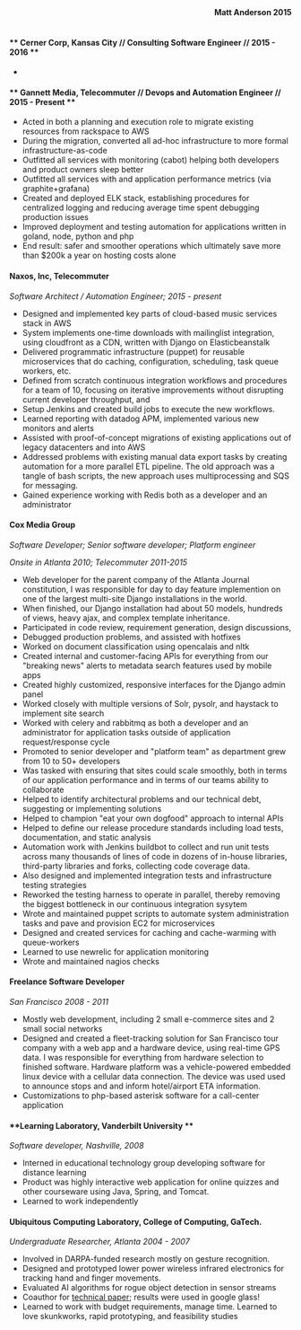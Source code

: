 <div align=right><strong>Matt Anderson 2015</strong></div><br/>

#### ** Cerner Corp, Kansas City  // Consulting Software Engineer // 2015 - 2016 **

  * 

#### ** Gannett Media, Telecommuter // Devops and Automation Engineer // 2015 - Present **


  * Acted in both a planning and execution role to migrate existing resources from rackspace to AWS
  * During the migration, converted all ad-hoc infrastructure to more formal infrastructure-as-code
  * Outfitted all services with monitoring (cabot) helping both developers and product owners sleep better
  * Outfitted all services with and application performance metrics (via graphite+grafana)
  * Created and deployed ELK stack, establishing procedures for centralized logging and reducing average time spent debugging production issues
  * Improved deployment and testing automation for applications written in goland, node, python and php
  * End result: safer and smoother operations which ultimately save more than $200k a year on hosting costs alone

#### **Naxos, Inc, Telecommuter**

*Software Architect / Automation Engineer; 2015 - present*

  * Designed and implemented key parts of cloud-based music services stack in AWS
  * System implements one-time downloads with mailinglist integration, using cloudfront as a CDN, written with Django on Elasticbeanstalk
  * Delivered programmatic infrastructure (puppet) for reusable microservices that do caching, configuration, scheduling, task queue workers, etc.
  * Defined from scratch continuous integration workflows and procedures for a team of 10, focusing on iterative improvements without disrupting current developer throughput, and
  * Setup Jenkins and created build jobs to execute the new workflows.
  * Learned reporting with datadog APM, implemented various new monitors and alerts
  * Assisted with proof-of-concept migrations of existing applications out of legacy datacenters and into AWS
  * Addressed problems with existing manual data export tasks by creating automation for a more parallel ETL pipeline.  The old approach was a tangle of bash scripts, the new approach uses multiprocessing and SQS for messaging.
  * Gained experience working with Redis both as a developer and an administrator

#### **Cox Media Group**

*Software Developer; Senior software developer; Platform engineer*

*Onsite in Atlanta 2010; Telecommuter 2011-2015*

  * Web developer for the parent company of the Atlanta Journal constitution, I was responsible for day to day feature implemention on one of the largest multi-site Django installations in the world.
  * When finished, our Django installation had about 50 models, hundreds of views, heavy ajax, and complex template inheritance.
  * Participated in code review, requirement generation, design discussions,
  * Debugged production problems, and assisted with hotfixes
  * Worked on document classification using opencalais and nltk
  * Created internal and customer-facing APIs for everything from our "breaking news" alerts to metadata search features used by mobile apps
  * Created highly customized, responsive interfaces for the Django admin panel
  * Worked closely with multiple versions of Solr, pysolr, and haystack to implement site search
  * Worked with celery and rabbitmq as both a developer and an administrator for application tasks outside of application request/response cycle
  * Promoted to senior developer and "platform team" as department grew from 10 to 50+ developers
  * Was tasked with ensuring that sites could scale smoothly, both in terms of our application performance and in terms of our teams ability to collaborate
  * Helped to identify architectural problems and our technical debt, suggesting or implementing solutions
  * Helped to champion "eat your own dogfood" approach to internal APIs
  * Helped to define our release procedure standards including load tests, documentation, and static analysis
  * Automation work with Jenkins buildbot to collect and run unit tests across many thousands of lines of code in dozens of in-house libraries, third-party libraries and forks,  collecting code coverage data.
  * Also designed and implemented integration tests and infrastructure testing strategies
  * Reworked the testing harness to operate in parallel, thereby removing the biggest bottleneck in our continuous integration sysytem
  * Wrote and maintained puppet scripts to automate system administration tasks and pave and provision EC2 for microservices
  * Designed and created services for caching and cache-warming with queue-workers
  * Learned to use newrelic for application monitoring
  * Wrote and maintained nagios checks


#### **Freelance Software Developer**

*San Francisco 2008 - 2011*

  * Mostly web development, including 2 small e-commerce sites and 2 small social networks
  * Designed and created a fleet-tracking solution for San Francisco tour company with a web app and a hardware device, using real-time GPS data.  I was responsible for everything from hardware selection to finished software.  Hardware platform was a vehicle-powered embedded linux device with a cellular data connection.  The device was used used to announce stops and and inform hotel/airport ETA information.
  * Customizations to php-based asterisk software for a call-center application

#### **Learning Laboratory, Vanderbilt University **

*Software developer, Nashville, 2008*

  * Interned in educational technology group developing software for distance learning
  * Product was highly interactive web application for online quizzes and other courseware using Java, Spring, and Tomcat.
  * Learned to work independently

#### **Ubiquitous Computing Laboratory, College of Computing, GaTech.**

*Undergraduate Researcher, Atlanta 2004 - 2007*

  * Involved in DARPA-funded research mostly on gesture recognition.
  * Designed and prototyped lower power wireless infrared electronics for tracking hand and finger movements.
  * Evaluated AI algorithms for rogue object detection in sensor streams
  * Coauthor for [technical paper](http://www.cc.gatech.edu/~thad/p/031_30_Gesture/iswc04-freedigiter.pdf); results were used in google glass!
  * Learned to work with budget requirements, manage time.  Learned to love skunkworks, rapid prototyping, and feasibility studies
